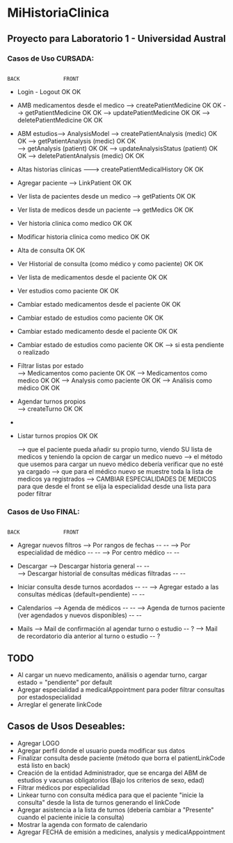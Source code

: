 # MiHistoriaClinica

## Proyecto para Laboratorio 1 - Universidad Austral


### Casos de Uso CURSADA: 

                                                                        BACK              FRONT                                                        

  * Login - Logout						                    	        OK	                OK

  * AMB medicamentos desde el medico
        --> createPatientMedicine 					                    OK	                OK
        --> getPatientMedicine						                    OK              	OK
        --> updatePatientMedicine					                    OK                  OK
        --> deletePatientMedicine                                       OK                  OK
	
  * ABM estudios--> AnalysisModel
      --> createPatientAnalysis (medic)                                 OK                  OK
      --> getPatientAnalysis    (medic)                                 OK                  OK                
      --> getAnalysis           (patient)                               OK                  OK
      --> updateAnalysisStatus  (patient)                               OK                  OK
      --> deletePatientAnalysis (medic)                                 OK                  OK

  * Altas historias clinicas ---> createPatientMedicalHistory 	        OK 	                OK

  * Agregar paciente --> 	LinkPatient 				                OK 	                OK

  * Ver lista de pacientes desde un medico --> getPatients 		        OK  	            OK
  * Ver lista de medicos desde un paciente --> getMedics		        OK	                OK

  * Ver historia clinica como medico                                    OK                  OK
  * Modificar historia clinica como medico                              OK                  OK
  * Alta  de consulta 						                            OK	                OK
  * Ver Historial de consulta        (como médico y como paciente)      OK                  OK 

  * Ver lista de medicamentos desde el paciente 			            OK	                OK
  * Ver estudios como paciente                                          OK                  OK

  * Cambiar estado medicamentos desde el paciente 			            OK	                OK 
  * Cambiar estado de estudios como paciente                            OK                  OK 
  * Cambiar estado medicamento desde el paciente 			            OK	                OK 
  * Cambiar estado de estudios como paciente                            OK                  OK
    --> si esta pendiente o realizado                                                       

  * Filtrar listas por estado                                                             
  --> Medicamentos como paciente                                        OK                  OK
  --> Medicamentos como medico                                          OK                  OK
  --> Analysis como paciente                                            OK                  OK
  --> Análisis como médico                                              OK                  OK

  * Agendar turnos propios                                                                
  --> createTurno                                                       OK                  OK
  * 
  * Listar turnos propios                                               OK                  OK

    --> que el paciente pueda añadir su propio turno, viendo SU lista de medicos y teniendo la opcion de cargar un medico nuevo
    --> el método que usemos para cargar un nuevo médico debería verificar que no esté ya cargado
    --> que para el médico nuevo se muestre toda la lista de medicos ya registrados
    --> CAMBIAR ESPECIALIDADES DE MEDICOS para que desde el front se elija la especialidad desde una lista para poder filtrar



### Casos de Uso FINAL:

                                                                        BACK              FRONT
  * Agregar nuevos filtros 
  --> Por rangos de fechas                                               --                --
  --> Por especialidad de médico                                         --                --
  --> Por centro médico                                                  --                --

  * Descargar 
  --> Descargar historia general                                         --                --          
  --> Descargar historial de consultas médicas filtradas                 --                --

  * Iniciar consulta desde turnos acordados                              --                --
  --> Agregar estado a las consultas médicas (default=pendiente)         --                --

  * Calendarios
  --> Agenda de médicos                                                  --                --
  --> Agenda de turnos paciente (ver agendados y nuevos disponibles)     --                --

  * Mails
  --> Mail de confirmación al agendar turno o estudio                    --                ?
  --> Mail de recordatorio día anterior al turno o estudio               --                ?


    


## TODO
* Al cargar un nuevo medicamento, análisis o agendar turno, cargar estado = "pendiente" por default
* Agregar especialidad a medicalAppointment para poder filtrar consultas por estadospecialidad
* Arreglar el generate linkCode 



## Casos de Usos Deseables:
* Agregar LOGO
* Agregar perfil donde el usuario pueda modificar sus datos
* Finalizar consulta desde paciente (método que borra el patientLinkCode está listo en back)
* Creación de la entidad Administrador, que se encarga del ABM de estudios y vacunas obligatorios
  (Bajo los criterios de sexo, edad)
* Filtrar médicos por especialidad
* Linkear turno con consulta médica para que el paciente "inicie la consulta" desde la lista de turnos generando el linkCode
* Agregar asistencia a la lista de turnos (debería cambiar a "Presente" cuando el paciente inicie la consulta)
* Mostrar la agenda con formato de calendario
* Agregar FECHA de emisión a medicines, analysis y medicalAppointment

